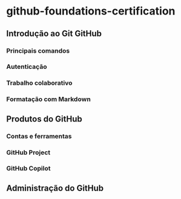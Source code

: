 # github-foundations-certification

## Introdução ao Git GitHub
### Principais comandos
### Autenticação
### Trabalho colaborativo
### Formatação com Markdown

## Produtos do GitHub
### Contas e ferramentas
### GitHub Project
### GitHub Copilot

## Administração do GitHub
